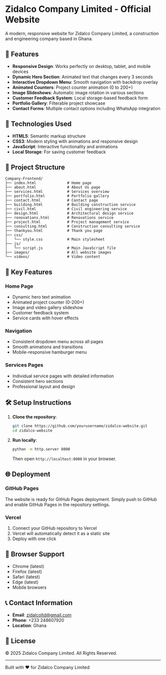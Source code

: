 # Zidalco Company Limited - Official Website

A modern, responsive website for Zidalco Company Limited, a construction and engineering company based in Ghana.

## 🌟 Features

- **Responsive Design**: Works perfectly on desktop, tablet, and mobile devices
- **Dynamic Hero Section**: Animated text that changes every 3 seconds
- **Interactive Dropdown Menu**: Smooth navigation with backdrop overlay
- **Animated Counters**: Project counter animation (0 to 200+)
- **Image Slideshows**: Automatic image rotation in various sections
- **Customer Feedback System**: Local storage-based feedback form
- **Portfolio Gallery**: Filterable project showcase
- **Contact Forms**: Multiple contact options including WhatsApp integration

## 🚀 Technologies Used

- **HTML5**: Semantic markup structure
- **CSS3**: Modern styling with animations and responsive design
- **JavaScript**: Interactive functionality and animations
- **Local Storage**: For saving customer feedback

## 📁 Project Structure

```
Company-Frontend/
├── index.html              # Home page
├── about.html              # About Us page
├── services.html           # Services overview
├── portfolio.html          # Portfolio gallery
├── contact.html            # Contact page
├── building.html           # Building construction service
├── civil.html              # Civil engineering service
├── design.html             # Architectural design service
├── renovations.html        # Renovations service
├── project.html            # Project management service
├── consulting.html         # Construction consulting service
├── thankyou.html           # Thank you page
├── css/
│   └── style.css           # Main stylesheet
├── js/
│   └── script.js           # Main JavaScript file
├── images/                 # All website images
└── videos/                 # Video content
```

## 🎯 Key Features

### Home Page
- Dynamic hero text animation
- Animated project counter (0-200+)
- Image and video gallery slideshow
- Customer feedback system
- Service cards with hover effects

### Navigation
- Consistent dropdown menu across all pages
- Smooth animations and transitions
- Mobile-responsive hamburger menu

### Services Pages
- Individual service pages with detailed information
- Consistent hero sections
- Professional layout and design

## 🛠️ Setup Instructions

1. **Clone the repository**:
   ```bash
   git clone https://github.com/yourusername/zidalco-website.git
   cd zidalco-website
   ```

2. **Run locally**:
   ```bash
   python -m http.server 8000
   ```
   Then open `http://localhost:8000` in your browser.

## 🌐 Deployment

### GitHub Pages
The website is ready for GitHub Pages deployment. Simply push to GitHub and enable GitHub Pages in the repository settings.

### Vercel
1. Connect your GitHub repository to Vercel
2. Vercel will automatically detect it as a static site
3. Deploy with one click

## 📱 Browser Support

- Chrome (latest)
- Firefox (latest)
- Safari (latest)
- Edge (latest)
- Mobile browsers

## 📞 Contact Information

- **Email**: zidalcoltd@gmail.com
- **Phone**: +233 248607920
- **Location**: Ghana

## 📄 License

© 2025 Zidalco Company Limited. All Rights Reserved.

---

Built with ❤️ for Zidalco Company Limited 